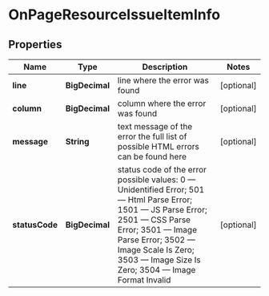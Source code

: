 

# OnPageResourceIssueItemInfo


## Properties

| Name | Type | Description | Notes |
|------------ | ------------- | ------------- | -------------|
|**line** | **BigDecimal** | line where the error was found |  [optional] |
|**column** | **BigDecimal** | column where the error was found |  [optional] |
|**message** | **String** | text message of the error the full list of possible HTML errors can be found here |  [optional] |
|**statusCode** | **BigDecimal** | status code of the error possible values: 0 — Unidentified Error; 501 — Html Parse Error; 1501 — JS Parse Error; 2501 — CSS Parse Error; 3501 — Image Parse Error; 3502 — Image Scale Is Zero; 3503 — Image Size Is Zero; 3504 — Image Format Invalid |  [optional] |



